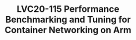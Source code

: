 ---
categories:
- lvc20
description: Arm ecosystem is becoming much more popular in cloud native applications
  than ever before with its increasing wide use. Arm devotes to be a cloud native
  vendor and puts much resources to enable related projects on its platform. Container
  networking is the key to high performance connection for cloud native computing
  and there are a number of Container Networking Interface(CNI) solutions, such as
  Flannel, Calico, etc.<br /> In the presentation, we would like present our recent
  work result on the performance benchmarking and tuning on various CNIs of arm:<br
  /> 1. High performance evaluation environment and tools used for benchmarking;<br
  /> 2. Networking models used by CNIs which actually affect the final result;<br
  /> 3. Benchmarking metrics(IP, TCP/UDP, HTTP) and results of the various CNIs on
  arm<br /> 4. Comparison between CNIs and analysis to the bottleneck factors with
  the graph<br /> 5. Our performance tuning to them and their improvements<br /> from
  the Linux system and usage model aspects
image: /assets/images/featured-images/lvc20/LVC20-115.png
session_id: LVC20-115
session_room: DataCenter
session_slot:
  end_time: 2020-09-22 14:25
  start_time: 2020-09-22 14:00
session_speakers:
- speaker_bio: Zijin Tao is a Ph.D in Computer Networking, who has worked in this
    area for more than 15 years. He has worked as a network engineer in research institute
    of university for more than 10 years. Then he worked in IBM for almost 5 years
    for SDN and Cloud Networking. &lt;br /&gt; Now he is working in Arm as an Staff
    Software Engineer, mainly on networking infrastructure open source projects.&lt;br
    /&gt; Zijin Tao has filed more than 10 patents and papers in Computer Networking.
  speaker_company: Arm Ltd
  speaker_image: http://avatars.sched.co/a/f2/5059315/avatar.jpg.320x320px.jpg?52e
  speaker_name: Trevor Tao
  speaker_position: Staff Software Engineer
  speaker_role: speaker
session_track: Data Center
tag: session
tags: Data Center
title: LVC20-115 Performance Benchmarking and Tuning for Container Networking on Arm
---